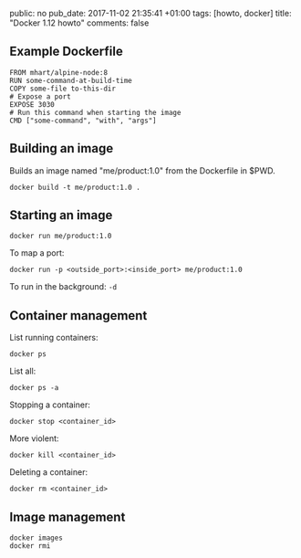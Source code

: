 public: no
pub_date: 2017-11-02 21:35:41 +01:00
tags: [howto, docker]
title: "Docker 1.12 howto"
comments: false

## Example Dockerfile

```
FROM mhart/alpine-node:8
RUN some-command-at-build-time
COPY some-file to-this-dir
# Expose a port
EXPOSE 3030
# Run this command when starting the image
CMD ["some-command", "with", "args"]
```

## Building an image

Builds an image named "me/product:1.0" from the Dockerfile in $PWD.

```
docker build -t me/product:1.0 .
```

## Starting an image

```
docker run me/product:1.0
```

To map a port:

```
docker run -p <outside_port>:<inside_port> me/product:1.0
```

To run in the background: `-d`

## Container management

List running containers:

```
docker ps
```

List all:

```
docker ps -a
```

Stopping a container:

```
docker stop <container_id>
```

More violent:

```
docker kill <container_id>
```

Deleting a container:

```
docker rm <container_id>
```

## Image management

```
docker images
docker rmi
```
